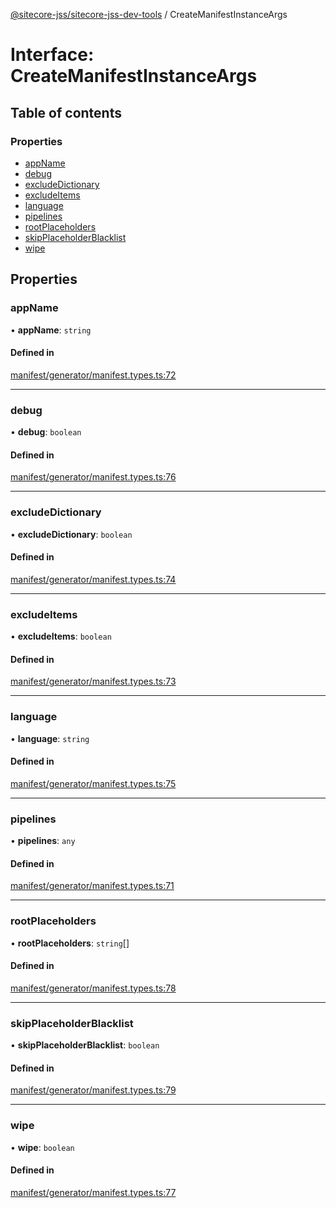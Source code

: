 [@sitecore-jss/sitecore-jss-dev-tools](../README.md) / CreateManifestInstanceArgs

# Interface: CreateManifestInstanceArgs

## Table of contents

### Properties

- [appName](CreateManifestInstanceArgs.md#appname)
- [debug](CreateManifestInstanceArgs.md#debug)
- [excludeDictionary](CreateManifestInstanceArgs.md#excludedictionary)
- [excludeItems](CreateManifestInstanceArgs.md#excludeitems)
- [language](CreateManifestInstanceArgs.md#language)
- [pipelines](CreateManifestInstanceArgs.md#pipelines)
- [rootPlaceholders](CreateManifestInstanceArgs.md#rootplaceholders)
- [skipPlaceholderBlacklist](CreateManifestInstanceArgs.md#skipplaceholderblacklist)
- [wipe](CreateManifestInstanceArgs.md#wipe)

## Properties

### appName

• **appName**: `string`

#### Defined in

[manifest/generator/manifest.types.ts:72](https://github.com/Sitecore/jss/blob/876dae504/packages/sitecore-jss-dev-tools/src/manifest/generator/manifest.types.ts#L72)

---

### debug

• **debug**: `boolean`

#### Defined in

[manifest/generator/manifest.types.ts:76](https://github.com/Sitecore/jss/blob/876dae504/packages/sitecore-jss-dev-tools/src/manifest/generator/manifest.types.ts#L76)

---

### excludeDictionary

• **excludeDictionary**: `boolean`

#### Defined in

[manifest/generator/manifest.types.ts:74](https://github.com/Sitecore/jss/blob/876dae504/packages/sitecore-jss-dev-tools/src/manifest/generator/manifest.types.ts#L74)

---

### excludeItems

• **excludeItems**: `boolean`

#### Defined in

[manifest/generator/manifest.types.ts:73](https://github.com/Sitecore/jss/blob/876dae504/packages/sitecore-jss-dev-tools/src/manifest/generator/manifest.types.ts#L73)

---

### language

• **language**: `string`

#### Defined in

[manifest/generator/manifest.types.ts:75](https://github.com/Sitecore/jss/blob/876dae504/packages/sitecore-jss-dev-tools/src/manifest/generator/manifest.types.ts#L75)

---

### pipelines

• **pipelines**: `any`

#### Defined in

[manifest/generator/manifest.types.ts:71](https://github.com/Sitecore/jss/blob/876dae504/packages/sitecore-jss-dev-tools/src/manifest/generator/manifest.types.ts#L71)

---

### rootPlaceholders

• **rootPlaceholders**: `string`[]

#### Defined in

[manifest/generator/manifest.types.ts:78](https://github.com/Sitecore/jss/blob/876dae504/packages/sitecore-jss-dev-tools/src/manifest/generator/manifest.types.ts#L78)

---

### skipPlaceholderBlacklist

• **skipPlaceholderBlacklist**: `boolean`

#### Defined in

[manifest/generator/manifest.types.ts:79](https://github.com/Sitecore/jss/blob/876dae504/packages/sitecore-jss-dev-tools/src/manifest/generator/manifest.types.ts#L79)

---

### wipe

• **wipe**: `boolean`

#### Defined in

[manifest/generator/manifest.types.ts:77](https://github.com/Sitecore/jss/blob/876dae504/packages/sitecore-jss-dev-tools/src/manifest/generator/manifest.types.ts#L77)
